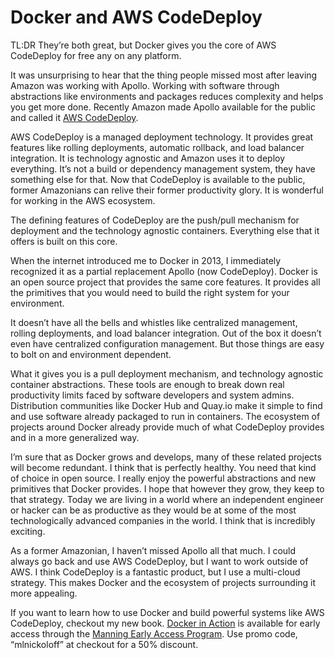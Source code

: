 
# Docker and AWS CodeDeploy

TL:DR They’re both great, but Docker gives you the core of AWS CodeDeploy for free any on any platform.

It was unsurprising to hear that the thing people missed most after leaving Amazon was working with Apollo. Working with software through abstractions like environments and packages reduces complexity and helps you get more done. Recently Amazon made Apollo available for the public and called it [AWS CodeDeploy](http://aws.amazon.com/codedeploy/).

AWS CodeDeploy is a managed deployment technology. It provides great features like rolling deployments, automatic rollback, and load balancer integration. It is technology agnostic and Amazon uses it to deploy everything. It’s not a build or dependency management system, they have something else for that. Now that CodeDeploy is available to the public, former Amazonians can relive their former productivity glory. It is wonderful for working in the AWS ecosystem.

The defining features of CodeDeploy are the push/pull mechanism for deployment and the technology agnostic containers. Everything else that it offers is built on this core.

When the internet introduced me to Docker in 2013, I immediately recognized it as a partial replacement Apollo (now CodeDeploy). Docker is an open source project that provides the same core features. It provides all the primitives that you would need to build the right system for your environment.

It doesn’t have all the bells and whistles like centralized management, rolling deployments, and load balancer integration. Out of the box it doesn’t even have centralized configuration management. But those things are easy to bolt on and environment dependent.

What it gives you is a pull deployment mechanism, and technology agnostic container abstractions. These tools are enough to break down real productivity limits faced by software developers and system admins. Distribution communities like Docker Hub and Quay.io make it simple to find and use software already packaged to run in containers. The ecosystem of projects around Docker already provide much of what CodeDeploy provides and in a more generalized way.

I’m sure that as Docker grows and develops, many of these related projects will become redundant. I think that is perfectly healthy. You need that kind of choice in open source. I really enjoy the powerful abstractions and new primitives that Docker provides. I hope that however they grow, they keep to that strategy. Today we are living in a world where an independent engineer or hacker can be as productive as they would be at some of the most technologically advanced companies in the world. I think that is incredibly exciting.

As a former Amazonian, I haven’t missed Apollo all that much. I could always go back and use AWS CodeDeploy, but I want to work outside of AWS. I think CodeDeploy is a fantastic product, but I use a multi-cloud strategy. This makes Docker and the ecosystem of projects surrounding it more appealing.

If you want to learn how to use Docker and build powerful systems like AWS CodeDeploy, checkout my new book. [Docker in Action](http://manning.com/nickoloff/) is available for early access through the [Manning Early Access Program](http://manning.com/nickoloff/). Use promo code, “mlnickoloff” at checkout for a 50% discount.

